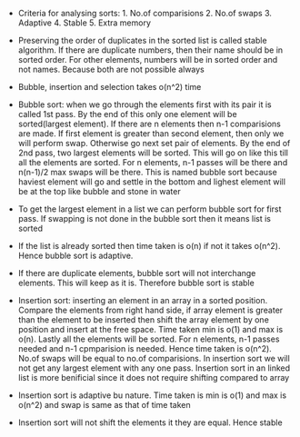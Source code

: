 * Criteria for analysing sorts:
        1. No.of comparisions
        2. No.of swaps
        3. Adaptive
        4. Stable
        5. Extra memory

* Preserving the order of duplicates in the sorted list is called stable algorithm. If there are duplicate numbers, then their name should be in sorted order. For other elements, numbers will be in sorted order and not names. Because both are not possible always

* Bubble, insertion and selection takes o(n^2) time

* Bubble sort: when we go through the elements first with its pair it is called 1st pass. By the end of this only one element will be sorted(largest element). If there are n elements then n-1 comparisions are made. If first element is greater than second element, then only we will perform swap. Otherwise go next set pair of elements. By the end of 2nd pass, two largest elements will be sorted. This will go on like this till all the elements are sorted. For n elements, n-1 passes will be there and n(n-1)/2 max swaps will be there. This is named bubble sort because haviest element will go and settle in the bottom and lighest element will be at the top like bubble and stone in water

* To get the largest element in a list we can perform bubble sort for first pass. If swapping is not done in the bubble sort then it means list is sorted

* If the list is already sorted then time taken is o(n) if not it takes o(n^2). Hence bubble sort is adaptive.

* If there are duplicate elements, bubble sort will not interchange elements. This will keep as it is. Therefore bubble sort is stable

* Insertion sort: inserting an element in an array in a sorted position. Compare the elements from right hand side, if array element is greater than the element to be inserted then shift the array element by one position and insert at the free space. Time taken min is o(1) and max is o(n). Lastly all the elements will be sorted. For n elements, n-1 passes needed and n-1 cpmparision is needed. Hence time taken is o(n^2). No.of swaps will be equal to no.of comparisions. In insertion sort we will not get any largest element with any one pass. Insertion sort in an linked list is more benificial since it does not require shifting compared to array

* Insertion sort is adaptive bu nature. Time taken is min is o(1) and max is o(n^2) and swap is same as that of time taken

* Insertion sort will not shift the elements it they are equal. Hence stable